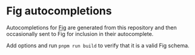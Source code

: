 # Fig autocompletions

Autocompletions for [Fig](https://fig.io) are generated from this repository and then occasionally sent to Fig for inclusion in their autocomplete.

Add options and run `pnpm run build` to verify that it is a valid Fig schema.
